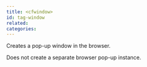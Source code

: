 ```yaml
---
title: <cfwindow>
id: tag-window
related:
categories:
---
```


Creates a pop-up window in the browser.

Does not create a separate browser pop-up instance.